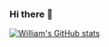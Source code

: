 ### Hi there 👋

[![William's GitHub stats](https://github-readme-stats.vercel.app/api?username=linkwithlionhart)](https://github.com/linkwithlionhart/github-readme-stats)

<!--
**linkwithlionhart/linkwithlionhart** is a ✨ _special_ ✨ repository because its `README.md` (this file) appears on your GitHub profile.

Here are some ideas to get you started:

- 🔭 I’m currently working on ...
- 🌱 I’m currently learning ...
- 👯 I’m looking to collaborate on ...
- 🤔 I’m looking for help with ...
- 💬 Ask me about ...
- 📫 How to reach me: ...
- 😄 Pronouns: ...
- ⚡ Fun fact: ...
-->
